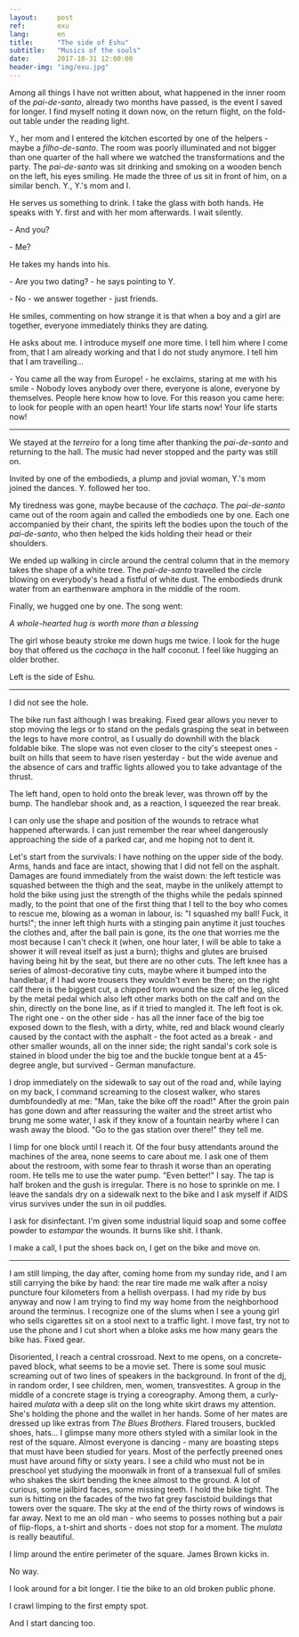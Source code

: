 ```yaml
---
layout:     post
ref:		exu
lang: 		en
title:      "The side of Eshu"
subtitle:   "Musics of the souls"
date:       2017-10-31 12:00:00
header-img: "img/exu.jpg"
---
```


Among all things I have not written about, what happened in the inner room of the *pai-de-santo*, already two months have passed, is the event I saved for longer. I find myself noting it down now, on the return flight, on the fold-out table under the reading light.

Y., her mom and I entered the kitchen escorted by one of the helpers - maybe a *filho-de-santo*. The room was poorly illuminated and not bigger than one quarter of the hall where we watched the transformations and the party. The *pai-de-santo* was sit drinking and smoking on a wooden bench on the left, his eyes smiling. He made the three of us sit in front of him, on a similar bench. Y., Y.'s mom and I.

He serves us something to drink. I take the glass with both hands. He speaks with Y. first and with her mom afterwards. I wait silently.

\- And you?

\- Me?

He takes my hands into his.

\- Are you two dating? - he says pointing to Y.

\- No - we answer together - just friends.

He smiles, commenting on how strange it is that when a boy and a girl are together, everyone immediately thinks they are dating.

He asks about me. I introduce myself one more time. I tell him where I come from, that I am already working and that I do not study anymore. I tell him that I am travelling...

\- You came all the way from Europe! - he exclaims, staring at me with his smile - Nobody loves anybody over there, everyone is alone, everyone by themselves. People here know how to love. For this reason you came here: to look for people with an open heart! Your life starts now! Your life starts now!

---

We stayed at the *terreiro* for a long time after thanking the *pai-de-santo* and returning to the hall. The music had never stopped and the party was still on.

Invited by one of the embodieds, a plump and jovial woman, Y.'s mom joined the dances. Y. followed her too.

My tiredness was gone, maybe because of the *cachaça*. The *pai-de-santo* came out of the room again and called the embodieds one by one. Each one accompanied by their chant, the spirits left the bodies upon the touch of the *pai-de-santo*, who then helped the kids holding their head or their shoulders.

We ended up walking in circle around the central column that in the memory takes the shape of a white tree. The *pai-de-santo* travelled the circle blowing on everybody's head a fistful of white dust. The embodieds drunk water from an earthenware amphora in the middle of the room.

Finally, we hugged one by one. The song went:

*A whole-hearted hug is worth more than a blessing*

The girl whose beauty stroke me down hugs me twice. I look for the huge boy that offered us the *cachaça* in the half coconut. I feel like hugging an older brother.

Left is the side of Eshu.

---

I did not see the hole.

The bike run fast although I was breaking. Fixed gear allows you never to stop moving the legs or to stand on the pedals grasping the seat in between the legs to have more control, as I usually do downhill with the black foldable bike. The slope was not even closer to the city's steepest ones - built on hills that seem to have risen yesterday - but the wide avenue and the absence of cars and traffic lights allowed you to take advantage of the thrust.

The left hand, open to hold onto the break lever, was thrown off by the bump. The handlebar shook and, as a reaction, I squeezed the rear break.

I can only use the shape and position of the wounds to retrace what happened afterwards. I can just remember the rear wheel dangerously approaching the side of a parked car, and me hoping not to dent it.

Let's start from the survivals: I have nothing on the upper side of the body. Arms, hands and face are intact, showing that I did not fell on the asphalt. Damages are found immediately from the waist down: the left testicle was squashed between the thigh and the seat, maybe in the unlikely attempt to hold the bike using just the strength of the thighs while the pedals spinned madly, to the point that one of the first thing that I tell to the boy who comes to rescue me, blowing as a woman in labour, is: "I squashed my ball! Fuck, it hurts!"; the inner left thigh hurts with a stinging pain anytime it just touches the clothes and, after the ball pain is gone, its the one that worries me the most because I can't check it (when, one hour later, I will be able to take a shower it will reveal itself as just a burn); thighs and glutes are bruised having being hit by the seat, but there are no other cuts. The left knee has a series of almost-decorative tiny cuts, maybe where it bumped into the handlebar, if I had wore trousers they wouldn't even be there; on the right calf there is the biggest cut, a chipped torn wound the size of the leg, sliced by the metal pedal which also left other marks both on the calf and on the shin, directly on the bone line, as if it tried to mangled it. The left foot is ok. The right one - on the other side - has all the inner face of the big toe exposed down to the flesh, with a dirty, white, red and black wound clearly caused by the contact with the asphalt - the foot acted as a break - and other smaller wounds, all on the inner side; the right sandal's cork sole is stained in blood under the big toe and the buckle tongue bent at a 45-degree angle, but survived - German manufacture.

I drop immediately on the sidewalk to say out of the road and, while laying on my back, I command screaming to the closest walker, who stares dumbfoundedly at me: "Man, take the bike off the road!" After the groin pain has gone down and after reassuring the waiter and the street artist who brung me some water, I ask if they know of a fountain nearby where I can wash away the blood. "Go to the gas station over there!" they tell me.

I limp for one block until I reach it. Of the four busy attendants around the machines of the area, none seems to care about me. I ask one of them about the restroom, with some fear to thrash it worse than an operating room. He tells me to use the water pump. "Even better!" I say. The tap is half broken and the gush is irregular. There is no hose to sprinkle on me. I leave the sandals dry on a sidewalk next to the bike and I ask myself if AIDS virus survives under the sun in oil puddles.

I ask for disinfectant. I'm given some industrial liquid soap and some coffee powder to *estampar* the wounds. It burns like shit. I thank.

I make a call, I put the shoes back on, I get on the bike and move on.

---

I am still limping, the day after, coming home from my sunday ride, and I am still carrying the bike by hand: the rear tire made me walk after a noisy puncture four kilometers from a hellish overpass. I had my ride by bus anyway and now I am trying to find my way home from the neighborhood around the terminus. I recognize one of the slums when I see a young girl who sells cigarettes sit on a stool next to a traffic light. I move fast, try not to use the phone and I cut short when a bloke asks me how many gears the bike has. Fixed gear.

Disoriented, I reach a central crossroad. Next to me opens, on a concrete-paved block, what seems to be a movie set. There is some soul music screaming out of two lines of speakers in the background. In front of the dj, in random order, I see children, men, women, transvestites. A group in the middle of a concrete stage is trying a coreography. Among them, a curly-haired *mulata* with a deep slit on the long white skirt draws my attention. She's holding the phone and the wallet in her hands. Some of her mates are dressed up like extras from *The Blues Brothers*. Flared trousers, buckled shoes, hats... I glimpse many more others styled with a similar look in the rest of the square. Almost everyone is dancing - many are boasting steps that must have been studied for years. Most of the perfectly preened ones must have around fifty or sixty years. I see a child who must not be in preschool yet studying the moonwalk in front of a transexual full of smiles who shakes the skirt bending the knee almost to the ground. A lot of curious, some jailbird faces, some missing teeth. I hold the bike tight. The sun is hitting on the facades of the two fat grey fascistoid buildings that towers over the square. The sky at the end of the thirty rows of windows is far away. Next to me an old man - who seems to posses nothing but a pair of flip-flops, a t-shirt and shorts - does not stop for a moment. The *mulata* is really beautiful.

I limp around the entire perimeter of the square. James Brown kicks in.

No way. 

I look around for a bit longer. I tie the bike to an old broken public phone.

I crawl limping to the first empty spot.

And I start dancing too.
